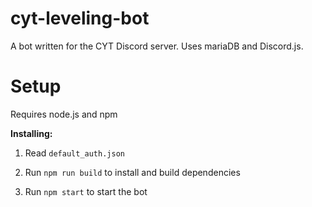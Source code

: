 # cyt-leveling-bot

A bot written for the CYT Discord server.  Uses mariaDB and Discord.js.

# Setup

Requires node.js and npm

**Installing:**

1. Read `default_auth.json`

2. Run `npm run build` to install and build dependencies

3. Run `npm start` to start the bot
